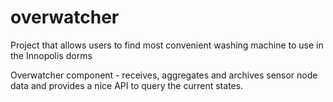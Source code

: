 # overwatcher

Project that allows users to find most convenient washing machine to use in the Innopolis dorms

Overwatcher component - receives, aggregates and archives sensor node data and provides a nice API to query the current states.
